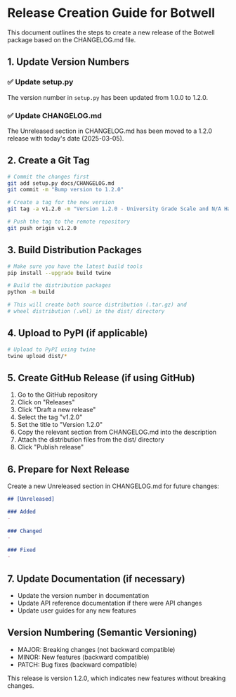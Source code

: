 # Release Creation Guide for Botwell

This document outlines the steps to create a new release of the Botwell package based on the CHANGELOG.md file.

## 1. Update Version Numbers

### ✅ Update setup.py 

The version number in `setup.py` has been updated from 1.0.0 to 1.2.0.

### ✅ Update CHANGELOG.md

The Unreleased section in CHANGELOG.md has been moved to a 1.2.0 release with today's date (2025-03-05).

## 2. Create a Git Tag

```bash
# Commit the changes first
git add setup.py docs/CHANGELOG.md
git commit -m "Bump version to 1.2.0"

# Create a tag for the new version
git tag -a v1.2.0 -m "Version 1.2.0 - University Grade Scale and N/A Handling"

# Push the tag to the remote repository
git push origin v1.2.0
```

## 3. Build Distribution Packages

```bash
# Make sure you have the latest build tools
pip install --upgrade build twine

# Build the distribution packages
python -m build

# This will create both source distribution (.tar.gz) and 
# wheel distribution (.whl) in the dist/ directory
```

## 4. Upload to PyPI (if applicable)

```bash
# Upload to PyPI using twine
twine upload dist/*
```

## 5. Create GitHub Release (if using GitHub)

1. Go to the GitHub repository
2. Click on "Releases"
3. Click "Draft a new release"
4. Select the tag "v1.2.0"
5. Set the title to "Version 1.2.0"
6. Copy the relevant section from CHANGELOG.md into the description
7. Attach the distribution files from the dist/ directory
8. Click "Publish release"

## 6. Prepare for Next Release

Create a new Unreleased section in CHANGELOG.md for future changes:

```markdown
## [Unreleased]

### Added
- 

### Changed
- 

### Fixed
- 
```

## 7. Update Documentation (if necessary)

- Update the version number in documentation
- Update API reference documentation if there were API changes
- Update user guides for any new features

## Version Numbering (Semantic Versioning)

- MAJOR: Breaking changes (not backward compatible)
- MINOR: New features (backward compatible)
- PATCH: Bug fixes (backward compatible)

This release is version 1.2.0, which indicates new features without breaking changes.